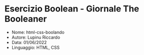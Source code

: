 # **Esercizio Boolean - Giornale The Booleaner**

* Nome: html-css-boolando
* Autore: Lupinu Riccardo
* Data: 01/06/2022
* Linguaggio: HTML, CSS
